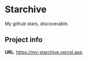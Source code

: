 # Starchive

My github stars, discoverable.

## Project info

**URL**: https://my-starchive.vercel.app
